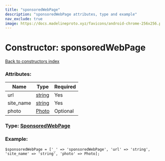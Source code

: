 ```yaml
---
title: "sponsoredWebPage"
description: "sponsoredWebPage attributes, type and example"
nav_exclude: true
image: https://docs.madelineproto.xyz/favicons/android-chrome-256x256.png
---
```

# Constructor: sponsoredWebPage  
[Back to constructors index](/API_docs/constructors/index.html)



### Attributes:

| Name     |    Type       | Required |
|----------|---------------|----------|
|url|[string](/API_docs/types/string.html) | Yes|
|site\_name|[string](/API_docs/types/string.html) | Yes|
|photo|[Photo](/API_docs/types/Photo.html) | Optional|



### Type: [SponsoredWebPage](/API_docs/types/SponsoredWebPage.html)


### Example:

```
$sponsoredWebPage = ['_' => 'sponsoredWebPage', 'url' => 'string', 'site_name' => 'string', 'photo' => Photo];
```  

